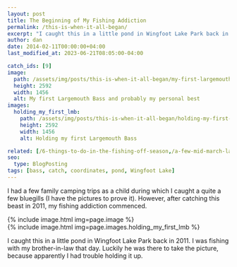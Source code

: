 ```yaml
---
layout: post
title: The Beginning of My Fishing Addiction
permalink: /this-is-when-it-all-began/
excerpt: "I caught this in a little pond in Wingfoot Lake Park back in 2011. I was fishing with my brother-in-law that day. Luckily he was there to take the picture, because apparently I had trouble holding it up."
author: dan
date: 2014-02-11T00:00:00+04:00
last_modified_at: 2023-06-21T08:05:00-04:00

catch_ids: [9]
image:
  path: /assets/img/posts/this-is-when-it-all-began/my-first-largemouth-bass-1456x2592.jpg
  height: 2592
  width: 1456
  alt: My first Largemouth Bass and probably my personal best
images:
  holding_my_first_lmb:
    path: /assets/img/posts/this-is-when-it-all-began/holding-my-first-largemouth-bass-1456x2592.jpg
    height: 2592
    width: 1456
    alt: Holding my first Largemouth Bass

related: [/6-things-to-do-in-the-fishing-off-season,/a-few-mid-march-largemouth-bass/,/my-first-fishing-injury/,]
seo:
  type: BlogPosting
tags: [bass, catch, coordinates, pond, Wingfoot Lake]
---
```

I had a few family camping trips as a child during which I caught a quite a few bluegills (I have the pictures to prove it). However, after catching this beast in 2011, my fishing addiction commenced.

<div class='gallery'>
  <div class='gallery-item'>
      {% include image.html img=page.image %}
  </div>
  <div class='gallery-item'>
      {% include image.html img=page.images.holding_my_first_lmb %}
  </div>
</div>

I caught this in a little pond in Wingfoot Lake Park back in 2011. I was fishing with my brother-in-law that day. Luckily he was there to take the picture, because apparently I had trouble holding it up.
